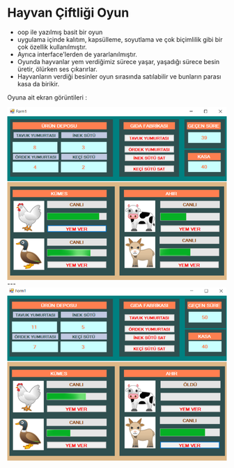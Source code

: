 # Hayvan Çiftliği Oyun

- oop ile yazılmış basit bir oyun
- uygulama içinde kalıtım, kapsülleme, soyutlama ve çok biçimlilik gibi bir çok özellik kullanılmıştır.
- Ayrıca interface'lerden de yararlanılmıştır.
- Oyunda hayvanlar yem verdiğimiz sürece yaşar, yaşadığı sürece besin üretir, ölürken ses çıkarırlar.
- Hayvanların verdiği besinler oyun sırasında satılabilir ve bunların parası kasa da birikir.

Oyuna ait ekran görüntileri :
 
<img align="left" width="700px" src="pic/1.png" />
---
<img align="left" width="700px" src="pic/2.png" />